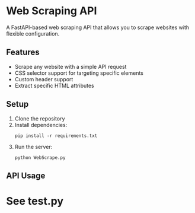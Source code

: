 # Web Scraping API

A FastAPI-based web scraping API that allows you to scrape websites with flexible configuration.

## Features

- Scrape any website with a simple API request
- CSS selector support for targeting specific elements
- Custom header support
- Extract specific HTML attributes

## Setup

1. Clone the repository
2. Install dependencies:
   ```
   pip install -r requirements.txt
   ```
3. Run the server:
   ```
   python WebScrape.py
   ```

## API Usage

# See test.py
